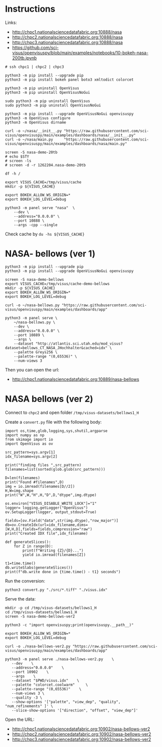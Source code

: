# Instructions

Links:
- http://chpc1.nationalsciencedatafabric.org:10888/nasa
- http://chpc2.nationalsciencedatafabric.org:10888/nasa
- http://chpc3.nationalsciencedatafabric.org:10888/nasa
- https://github.com/sci-visus/openvisuspy/blob/main/examples/notebooks/10-bokeh-nasa-200tb.ipynb


```
# ssh chpc1 | chpc2 | chpc3

python3 -m pip install --upgrade pip
python3 -m pip install bokeh panel boto3 xmltodict colorcet

python3 -m pip uninstall OpenVisus    
python3 -m pip uninstall OpenVisusNoGui

sudo python3 -m pip uninstall OpenVisus    
sudo python3 -m pip uninstall OpenVisusNoGui

python3 -m pip install --upgrade OpenVisusNoGui openvisuspy
python3 -m OpenVisus configure
python3 -m OpenVisus dirname

curl -o ~/nasa/__init__.py "https://raw.githubusercontent.com/sci-visus/openvisuspy/main/examples/dashboards/nasa/__init__.py"
curl -o ~/nasa/main.py     "https://raw.githubusercontent.com/sci-visus/openvisuspy/main/examples/dashboards/nasa/main.py"

screen -S nasa-demo-20tb
# echo $STY 
# screen -ls
# screen -d -r 1262204.nasa-demo-20tb

df -h /

export VISUS_CACHE=/tmp/visus/cache
mkdir -p ${VISUS_CACHE}

export BOKEH_ALLOW_WS_ORIGIN=*
export BOKEH_LOG_LEVEL=debug

python3 -m panel serve "nasa"  \
    --dev \
    --address="0.0.0.0" \
    --port 10888 \
    --args -cpp --single
```

Check cache by `du -hs ${VISUS_CACHE}`

# NASA- bellows (ver 1)

```
python3 -m pip install --upgrade pip
python3 -m pip install --upgrade OpenVisusNoGui openvisuspy

screen -S nasa-demo-bellows
export VISUS_CACHE=/tmp/visus/cache-demo-bellows
mkdir -p ${VISUS_CACHE}
export BOKEH_ALLOW_WS_ORIGIN=*
export BOKEH_LOG_LEVEL=debug

curl -o ~/nasa-bellows.py "https://raw.githubusercontent.com/sci-visus/openvisuspy/main/examples/dashboards/app"

python3 -m panel serve \
    ~/nasa-bellows.py \
    --dev \
    --address="0.0.0.0" \
    --port 10889 \
    --args \
    --dataset "http://atlantis.sci.utah.edu/mod_visus?dataset=bellows_CT_NASA_JHochhalter&cached=idx" \
    --palette Greys256 \
    --palette-range "(0,65536)" \
    --num-views 3
```

Then you can open the url:

- http://chpc1.nationalsciencedatafabric.org:10889/nasa-bellows


# NASA bellows (ver 2)

Connect to `chpc2` and open folder `/tmp/visus-datasets/bellows1_H`


Create a `convert.py` file with the following body:

```
import os,time,glob,logging,sys,shutil,argparse
import numpy as np
from skimage import io
import OpenVisus as ov

src_pattern=sys.argv[1]
idx_filename=sys.argv[2]

print("finding files ",src_pattern)
filenames=list(sorted(glob.glob(src_pattern)))

D=len(filenames)
print("Found #filenames",D)
img = io.imread(filenames[D//2])
H,W=img.shape
print("W",W,"H",H,"D",D,"dtype",img.dtype)

os.environ["VISUS_DISABLE_WRITE_LOCK"]="1"
logger= logging.getLogger("OpenVisus")
ov.SetupLogger(logger, output_stdout=True) 

fields=[ov.Field("data",str(img.dtype),"row_major")]
db=ov.CreateIdx(url=idx_filename,dims=[W,H,D],fields=fields,compression="raw")
print("Created IDX file",idx_filename)

def generateSlices():
    for Z in range(D): 
        print(f"Writing {Z}/{D}...")
        yield io.imread(filenames[Z])

t1=time.time()
db.writeSlabs(generateSlices())
print(f"db.write done in {time.time() - t1} seconds")
```

Run the conversion:

```
python3 convert.py "./src/*.tiff" "./visus.idx"
```

Serve the data:

```
mkdir -p cd /tmp/visus-datasets/bellows1_H
cd /tmp/visus-datasets/bellows1_H
screen -S nasa-demo-bellows-ver2

python3 -c "import openvisuspy;print(openvisuspy.__path__)"

export BOKEH_ALLOW_WS_ORIGIN=*
export BOKEH_LOG_LEVEL=debug

curl -o ./nasa-bellows-ver2.py "https://raw.githubusercontent.com/sci-visus/openvisuspy/main/examples/dashboards/app"

python3 -m panel serve ./nasa-bellows-ver2.py    \
   --dev    \
   --address="0.0.0.0"    \
   --port 10902    \
   --args    \
   --dataset "$PWD/visus.idx"    \
   --palette "colorcet.coolwarm"     \
   --palette-range "(0,65536)"    \
   --num-views 3 \
   --quality -3 \
   --show-options '["palette", "view_dep", "quality", "num_refinements" ]' \
   --slice-show-options '["direction", "offset", "view_dep"]'
```

Open the URL:

- http://chpc1.nationalsciencedatafabric.org:10902/nasa-bellows-ver2
- http://chpc2.nationalsciencedatafabric.org:10902/nasa-bellows-ver2
- http://chpc3.nationalsciencedatafabric.org:10902/nasa-bellows-ver2





